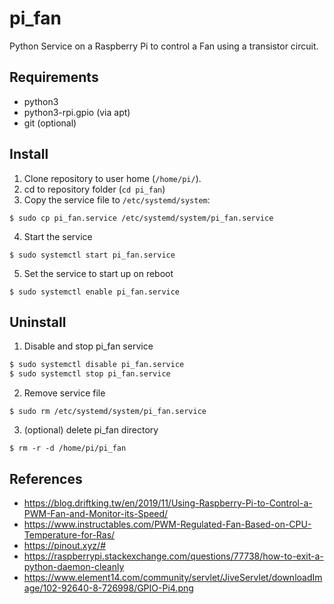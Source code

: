 # pi_fan

Python Service on a Raspberry Pi to control a Fan using a transistor circuit.

## Requirements

- python3
- python3-rpi.gpio (via apt)
- git (optional)

## Install

1. Clone repository to user home (`/home/pi/`).
2. cd to repository folder (`cd pi_fan`)
3. Copy the service file to `/etc/systemd/system`:

`$ sudo cp pi_fan.service /etc/systemd/system/pi_fan.service`

4. Start the service

`$ sudo systemctl start pi_fan.service`

5. Set the service to start up on reboot

`$ sudo systemctl enable pi_fan.service`

## Uninstall

1. Disable and stop pi_fan service

```sh
$ sudo systemctl disable pi_fan.service
$ sudo systemctl stop pi_fan.service
```

2. Remove service file

`$ sudo rm /etc/systemd/system/pi_fan.service`

3. (optional) delete pi_fan directory

`$ rm -r -d /home/pi/pi_fan`

## References

- https://blog.driftking.tw/en/2019/11/Using-Raspberry-Pi-to-Control-a-PWM-Fan-and-Monitor-its-Speed/
- https://www.instructables.com/PWM-Regulated-Fan-Based-on-CPU-Temperature-for-Ras/
- https://pinout.xyz/#
- https://raspberrypi.stackexchange.com/questions/77738/how-to-exit-a-python-daemon-cleanly
- https://www.element14.com/community/servlet/JiveServlet/downloadImage/102-92640-8-726998/GPIO-Pi4.png